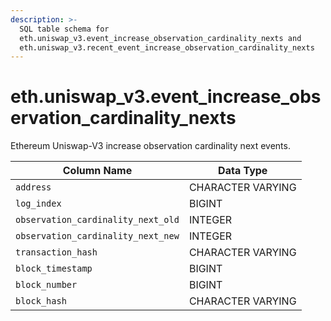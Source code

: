 ```yaml
---
description: >-
  SQL table schema for
  eth.uniswap_v3.event_increase_observation_cardinality_nexts and
  eth.uniswap_v3.recent_event_increase_observation_cardinality_nexts
---
```


# eth.uniswap\_v3.event\_increase\_observation\_cardinality\_nexts

Ethereum Uniswap-V3 increase observation cardinality next events.

| Column Name                        | Data Type         |
| ---------------------------------- | ----------------- |
| `address`                          | CHARACTER VARYING |
| `log_index`                        | BIGINT            |
| `observation_cardinality_next_old` | INTEGER           |
| `observation_cardinality_next_new` | INTEGER           |
| `transaction_hash`                 | CHARACTER VARYING |
| `block_timestamp`                  | BIGINT            |
| `block_number`                     | BIGINT            |
| `block_hash`                       | CHARACTER VARYING |
